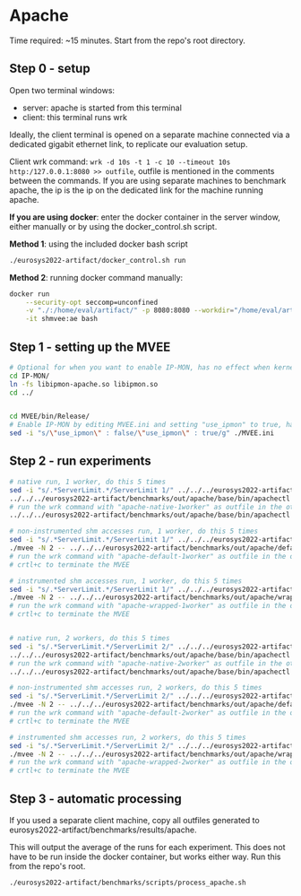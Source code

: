 # Apache

Time required: ~15 minutes. Start from the repo's root directory.

## Step 0 - setup

Open two terminal windows: 
- server: apache is started from this terminal
- client: this terminal runs wrk

Ideally, the client terminal is opened on a separate machine connected via a dedicated gigabit ethernet link, to
replicate our evaluation setup.

Client wrk command: `wrk -d 10s -t 1 -c 10 --timeout 10s http:/127.0.0.1:8080 >> outfile`, outfile is mentioned in the
comments between the commands. If you are using separate machines to benchmark apache, the ip is the ip on the dedicated
link for the machine running apache.

**If you are using docker**: enter the docker container in the server window, either manually or by using the
docker_control.sh script.

**Method 1**: using the included docker bash script

```bash
./eurosys2022-artifact/docker_control.sh run
```

**Method 2**: running docker command manually:

```bash
docker run                                                                     \
    --security-opt seccomp=unconfined                                          \
    -v "./:/home/eval/artifact/" -p 8080:8080 --workdir="/home/eval/artifact/" \
    -it shmvee:ae bash
```

## Step 1 - setting up the MVEE

```bash
# Optional for when you want to enable IP-MON, has no effect when kernel is not IP-MON enabled.
cd IP-MON/
ln -fs libipmon-apache.so libipmon.so
cd ../


cd MVEE/bin/Release/
# Enable IP-MON by editing MVEE.ini and setting "use_ipmon" to true, has no effect when kernel is not IP-MON enabled.
sed -i "s/\"use_ipmon\" : false/\"use_ipmon\" : true/g" ./MVEE.ini
```

## Step 2 - run experiments

```bash
# native run, 1 worker, do this 5 times
sed -i "s/.*ServerLimit.*/ServerLimit 1/" ../../../eurosys2022-artifact/benchmarks/out/apache/base/conf/httpd.conf
../../../eurosys2022-artifact/benchmarks/out/apache/base/bin/apachectl start
# run the wrk command with "apache-native-1worker" as outfile in the other terminal and wait for the results
../../../eurosys2022-artifact/benchmarks/out/apache/base/bin/apachectl stop

# non-instrumented shm accesses run, 1 worker, do this 5 times
sed -i "s/.*ServerLimit.*/ServerLimit 1/" ../../../eurosys2022-artifact/benchmarks/out/apache/default/conf/httpd.conf
./mvee -N 2 -- ../../../eurosys2022-artifact/benchmarks/out/apache/default/bin/apachectl start
# run the wrk command with "apache-default-1worker" as outfile in the other terminal and wait for the results
# crtl+c to terminate the MVEE

# instrumented shm accesses run, 1 worker, do this 5 times
sed -i "s/.*ServerLimit.*/ServerLimit 1/" ../../../eurosys2022-artifact/benchmarks/out/apache/wrapped/conf/httpd.conf
./mvee -N 2 -- ../../../eurosys2022-artifact/benchmarks/out/apache/wrapped/bin/apachectl start
# run the wrk command with "apache-wrapped-1worker" as outfile in the other terminal and wait for the results
# crtl+c to terminate the MVEE


# native run, 2 workers, do this 5 times
sed -i "s/.*ServerLimit.*/ServerLimit 2/" ../../../eurosys2022-artifact/benchmarks/out/apache/base/conf/httpd.conf
../../../eurosys2022-artifact/benchmarks/out/apache/base/bin/apachectl start
# run the wrk command with "apache-native-2worker" as outfile in the other terminal and wait for the results
../../../eurosys2022-artifact/benchmarks/out/apache/base/bin/apachectl stop

# non-instrumented shm accesses run, 2 workers, do this 5 times
sed -i "s/.*ServerLimit.*/ServerLimit 2/" ../../../eurosys2022-artifact/benchmarks/out/apache/default/conf/httpd.conf
./mvee -N 2 -- ../../../eurosys2022-artifact/benchmarks/out/apache/default/bin/apachectl start
# run the wrk command with "apache-default-2worker" as outfile in the other terminal and wait for the results
# crtl+c to terminate the MVEE

# instrumented shm accesses run, 2 workers, do this 5 times
sed -i "s/.*ServerLimit.*/ServerLimit 2/" ../../../eurosys2022-artifact/benchmarks/out/apache/wrapped/conf/httpd.conf
./mvee -N 2 -- ../../../eurosys2022-artifact/benchmarks/out/apache/wrapped/bin/apachectl start
# run the wrk command with "apache-wrapped-2worker" as outfile in the other terminal and wait for the results
# crtl+c to terminate the MVEE
```

## Step 3 - automatic processing

If you used a separate client machine, copy all outfiles generated to eurosys2022-artifact/benchmarks/results/apache.

This will output the average of the runs for each experiment. This does not have to be run inside the docker container,
but works either way. Run this from the repo's root.

```bash
./eurosys2022-artifact/benchmarks/scripts/process_apache.sh
```